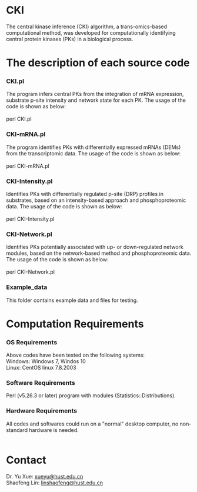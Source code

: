 # CKI
The central kinase inference (CKI) algorithm, a trans-omics-based computational method, was developed for computationally identifying central protein kinases (PKs) in a biological process.
<br>

# The description of each source code
### CKI.pl
The program infers central PKs from the integration of mRNA expression, substrate p-site intensity and network state for each PK. The usage of the code is shown as below: <br><br>
perl CKI.pl
<br>

### CKI-mRNA.pl
The program identifies PKs with differentially expressed mRNAs (DEMs) from the transcriptomic data. The usage of the code is shown as below: <br><br>
perl CKI-mRNA.pl
<br>

### CKI-Intensity.pl
Identifies PKs with differentially regulated p-site (DRP) profiles in substrates, based on an intensity-based approach and phosphoproteomic data. The usage of the code is shown as below: <br><br>
perl CKI-Intensity.pl
<br>

### CKI-Network.pl
Identifies PKs potentially associated with up- or down-regulated network modules, based on the network-based method and phosphoproteomic data. The usage of the code is shown as below: <br><br>
perl CKI-Network.pl
<br>

### Example_data
This folder contains example data and files for testing. 

# Computation Requirements
### OS Requirements
Above codes have been tested on the following systems: <br>
Windows: Windows 7, Windos 10<br>
Linux: CentOS linux 7.8.2003

### Software Requirements
Perl (v5.26.3 or later) program with modules (Statistics::Distributions).

### Hardware Requirements
All codes and softwares could run on a "normal" desktop computer, no non-standard hardware is needed.<br>
<br>

# Contact
Dr. Yu Xue: xueyu@hust.edu.cn<br>
Shaofeng Lin: linshaofeng@hust.edu.cn
